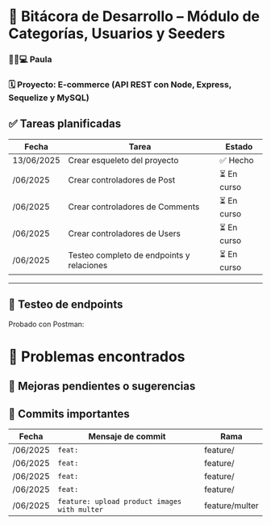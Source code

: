 # 📒 Bitácora de Desarrollo – Módulo de Categorías, Usuarios y Seeders

### 👩‍🦰💻 Paula

### 🗓️ Proyecto: E-commerce (API REST con Node, Express, Sequelize y MySQL)

## ✅ Tareas planificadas

| Fecha      | Tarea                                     | Estado      |
| ---------- | ----------------------------------------- | ----------- |
| 13/06/2025 | Crear esqueleto del proyecto              | ✅ Hecho    |
| /06/2025   | Crear controladores de Post               | ⏳ En curso |
| /06/2025   | Crear controladores de Comments           | ⏳ En curso |
| /06/2025   | Crear controladores de Users              | ⏳ En curso |
| /06/2025   | Testeo completo de endpoints y relaciones | ⏳ En curso |

---

## 🧪 Testeo de endpoints

Probado con Postman:

# 🧩 Problemas encontrados

## 📌 Mejoras pendientes o sugerencias

## 📍 Commits importantes

| Fecha    | Mensaje de commit                            | Rama           |
| -------- | -------------------------------------------- | -------------- |
| /06/2025 | `feat: `                                     | feature/       |
| /06/2025 | `feat: `                                     | feature/       |
| /06/2025 | `feat: `                                     | feature/       |
| /06/2025 | `feat: `                                     | feature/       |
| /06/2025 | `feature: upload product images with multer` | feature/multer |
